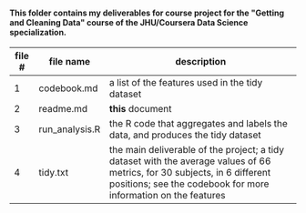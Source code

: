 #### This folder contains my deliverables for course project for the "Getting and Cleaning Data" course of the JHU/Coursera Data Science specialization.

file # | file name | description
-------|-----------|-------------
1 | codebook.md | a list of the features used in the tidy dataset
2 | readme.md | **this** document
3 | run_analysis.R | the R code that aggregates and labels the data, and produces the tidy dataset
4 | tidy.txt | the main deliverable of the project; a tidy dataset with the average values of 66 metrics, for 30 subjects, in 6 different positions; see the codebook for more information on the features
